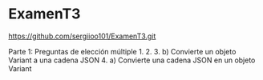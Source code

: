 # ExamenT3
https://github.com/sergiioo101/ExamenT3.git

Parte 1: Preguntas de elección múltiple
1.
2.
3. b) Convierte un objeto Variant a una cadena JSON
4. a) Convierte una cadena JSON en un objeto Variant


